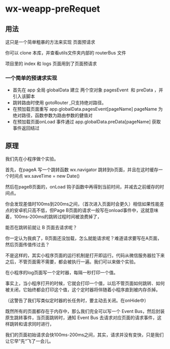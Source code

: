 # wx-weapp-preRequet
## 用法  
这只是一个简单粗暴的方法来实现 页面预请求  

你可以 clone 本库，并查看utils文件夹内部的 routerBus 文件

项目里的 index 和 logs 页面用到了页面预请求
### 一个简单的预请求实现
 * 首先在 app 全局 globalData 建立 两个空对象 pagesEvent  和 preData ，并引入该脚本
 * 跳转路由时使用 gotoRouter ,只支持绝对路径。
 * 在预加载页面重写 app.globalData.pagesEvent[pageName] pageName 为绝对路径，函数参数为路由参数的健值对
 * 在预加载页面onLoad 事件通过 app.globalData.preData[pageName] 获取事件返回结过
## 原理
我们先在小程序做个实验。

首先，在pageA 写一个跳转函数 wx.navigator 跳转到b页面，并且在这时缓存一个时间点 wx.saveTime = new Date()

然后在pageB页面的，onLoad 钩子函数中再得到当前时间，并减去之前缓存的时间点。

你会发现差值时100ms到200ms之间，（首次进入页面时会更久）相信如果性能差点的安卓机只高不低，但Page B页面的请求一般写在onload事件中，这就意味着，100ms-200ms的跳转过程时间被浪费掉了，

能否在跳转前就让 B 页面去请求呢？


你一定认为我疯了，B页面还没加载，怎么就能请求呢？难道请求要写在A页面，然后页面传值传过去？



不是这样的，其实小程序页面的运行机制是打开即运行。代码从微信服务器拉下来之后，不管页面需不需要，都会被执行一遍。我们可以来做个实验。



在小程序的log页面写一个定时器，每隔一秒打印一个值。

事实上，当小程序打开的时候，它就会打印一个值，以后不管页面如何跳转、如何被关闭，它始终都会打印这个值，这个定时器将伴随着小程序直到被内存杀掉。

（这警告了我们写类似定时器的长任务时，要主动去关闭。在onHide中）

既然所有的页面都存在于内存中，那么我们完全可以写一个 Event Bus，然后封装原生跳转事件，当页面跳转时，通知 Event Bus 去请求对应页面的请求事件，这样跳转和请求同时进行，

我们的页面初始请求会快100ms-200ms之间，其实，请求并没有变快，只是我们让它早”先“飞了一会儿。
